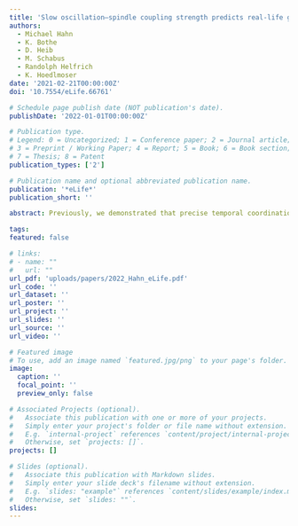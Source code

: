 ```yaml
---
title: 'Slow oscillation–spindle coupling strength predicts real-life gross-motor learning in adolescents and adults'
authors:
  - Michael Hahn
  - K. Bothe
  - D. Heib
  - M. Schabus
  - Randolph Helfrich
  - K. Hoedlmoser
date: '2021-02-21T00:00:00Z'
doi: '10.7554/eLife.66761'

# Schedule page publish date (NOT publication's date).
publishDate: '2022-01-01T00:00:00Z'

# Publication type.
# Legend: 0 = Uncategorized; 1 = Conference paper; 2 = Journal article;
# 3 = Preprint / Working Paper; 4 = Report; 5 = Book; 6 = Book section;
# 7 = Thesis; 8 = Patent
publication_types: ['2']

# Publication name and optional abbreviated publication name.
publication: '*eLife*'
publication_short: ''

abstract: Previously, we demonstrated that precise temporal coordination between slow oscillations (SOs) and sleep spindles indexes declarative memory network development (Hahn et al., 2020). However, it is unclear whether these findings in the declarative memory domain also apply in the motor memory domain. Here, we compared adolescents and adults learning juggling, a real-life gross-motor task. Juggling performance was impacted by sleep and time of day effects. Critically, we found that improved task proficiency after sleep lead to an attenuation of the learning curve, suggesting a dynamic juggling learning process. We employed individualized cross-frequency coupling analyses to reduce inter- and intragroup variability of oscillatory features. Advancing our previous findings, we identified a more precise SO–spindle coupling in adults compared to adolescents. Importantly, coupling precision over motor areas predicted overnight changes in task proficiency and learning curve, indicating that SO–spindle coupling relates to the dynamic motor learning process. Our results provide first evidence that regionally specific, precisely coupled sleep oscillations support gross-motor learning.

tags:
featured: false

# links:
# - name: ""
#   url: ""
url_pdf: 'uploads/papers/2022_Hahn_eLife.pdf'
url_code: ''
url_dataset: ''
url_poster: ''
url_project: ''
url_slides: ''
url_source: ''
url_video: ''

# Featured image
# To use, add an image named `featured.jpg/png` to your page's folder.
image:
  caption: ''
  focal_point: ''
  preview_only: false

# Associated Projects (optional).
#   Associate this publication with one or more of your projects.
#   Simply enter your project's folder or file name without extension.
#   E.g. `internal-project` references `content/project/internal-project/index.md`.
#   Otherwise, set `projects: []`.
projects: []

# Slides (optional).
#   Associate this publication with Markdown slides.
#   Simply enter your slide deck's filename without extension.
#   E.g. `slides: "example"` references `content/slides/example/index.md`.
#   Otherwise, set `slides: ""`.
slides:
---
```

